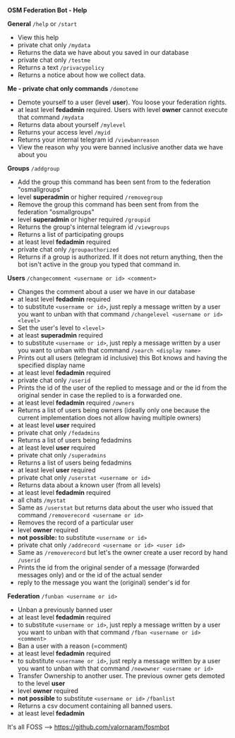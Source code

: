 **OSM Federation Bot - Help**

**General**
`/help` or `/start`
  - View this help
  - private chat only
`/mydata`
  - Returns the data we have about you saved in our database
  - private chat only
`/testme`
  - Returns a text
`/privacypolicy`
  - Returns a notice about how we collect data.

**Me -  private chat only commands**
`/demoteme`
  - Demote yourself to a user (level __user__). You loose your federation rights.
  - at least level __fedadmin__ required. Users with level __owner__ cannot execute that command
`/mydata`
  - Returns data about yourself
`/mylevel`
  - Returns your access level
`/myid`
  - Returns your internal telegram id
`/viewbanreason`
  - View the reason why you were banned inclusive another data we have about you

**Groups**
`/addgroup`
  - Add the group this command has been sent from to the federation "osmallgroups"
  - level __superadmin__ or higher required
`/removegroup`
  - Remove the group this command has been sent from from the federation "osmallgroups"
  - level __superadmin__ or higher required
`/groupid`
  - Returns the group's internal telegram id
`/viewgroups`
  - Returns a list of participating groups
  - at least level __fedadmin__ required
  - private chat only
`/groupauthorized`
  - Returns if a group is authorized. If it does not return anything, then the bot isn't active in the group you typed that command in.

**Users**
`/changecomment <username or id> <comment>`
  - Changes the comment about a user we have in our database
  - at least level __fedadmin__ required
  - to substitute `<username or id>`, just reply a message written by a user you want to unban with that command
`/changelevel <username or id> <level>`
  - Set the user's level to `<level>`
  - at least __superadmin__ required
  - to substitute `<username or id>`, just reply a message written by a user you want to unban with that command
`/search <display name>`
  - Prints out all users (telegram id inclusive) this Bot knows and having the specified display name
  - at least level __fedadmin__ required
  - private chat only
`/userid`
  - Prints the id of the user of the replied to message and or the id from the original sender in case the replied to is a forwarded one.
  - at least level __fedadmin__ required
`/owners`
  - Returns a list of users being owners (ideally only one because the current implementation does not allow having multiple owners)
  - at least level __user__ required
  - private chat only
`/fedadmins`
  - Returns a list of users being fedadmins
  - at least level __user__ required
  - private chat only
`/superadmins`
  - Returns a list of users being fedadmins
  - at least level __user__ required
  - private chat only
`/userstat <username or id>`
  - Returns data about a known user (from all levels)
  - at least level __fedadmin__ required
  - all chats
`/mystat`
  - Same as `/userstat` but returns data about the user who issued that command
`/removerecord <username or id>`
  - Removes the record of a particular user
  - level __owner__ required
  - **not possible:** to substitute `<username or id>`
  - private chat only
`/addrecord <username or id> <user id>`
  - Same as `/removerecord` but let's the owner create a user record by hand
`/userid`
  - Prints the id from the original sender of a message (forwarded messages only) and or the id of the actual sender
  - reply to the message you want the (original) sender's id for

**Federation**
`/funban <username or id>`
  - Unban a previously banned user
  - at least level __fedadmin__ required
  - to substitute `<username or id>`, just reply a message written by a user you want to unban with that command
`/fban <username or id> <comment>`
  - Ban a user with a reason (=comment)
  - at least level __fedadmin__ required
  - to substitute `<username or id>`, just reply a message written by a user you want to unban with that command
`/newowner <username or id>`
  - Transfer Ownership to another user. The previous owner gets demoted to the level __user__
  - level __owner__ required
  - **not possible** to substitute `<username or id>`
`/fbanlist`
  - Returns a csv document containing all banned users.
  - at least level __fedadmin__


It's all FOSS --> https://github.com/valornaram/fosmbot
